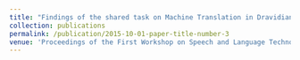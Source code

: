 ```yaml
---
title: "Findings of the shared task on Machine Translation in Dravidian languages,Chakravarthi, B. R., Priyadharshini, R., Banerjee, S., Saldhana, R., & McCrae, J. P. Anand Kumar M, Parameswari Krishnamurthy, and Melvin Johnson. 2021a."
collection: publications
permalink: /publication/2015-10-01-paper-title-number-3
venue: 'Proceedings of the First Workshop on Speech and Language Technologies for Dravidian Languages. Association for Computational Linguistics.'
---
```

